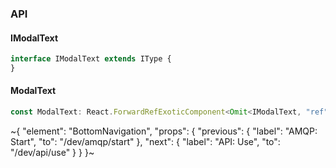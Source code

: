 

### API

#### IModalText

```ts
interface IModalText extends IType {
}
```

#### ModalText

```ts
const ModalText: React.ForwardRefExoticComponent<Omit<IModalText, "ref"> & React.RefAttributes<unknown>>;
```

~{
  "element": "BottomNavigation",
  "props": {
    "previous": {
      "label": "AMQP: Start",
      "to": "/dev/amqp/start"
    },
    "next": {
      "label": "API: Use",
      "to": "/dev/api/use"
    }
  }
}~
